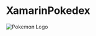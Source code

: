 # XamarinPokedex

![Pokemon Logo](https://www.vhv.rs/dpng/d/539-5394286_pokemon-logo-png-free-pic-pokemon-logo-png.png)